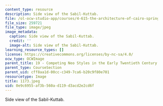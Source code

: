 ```yaml
---
content_type: resource
description: Side view of the Sabil-Kuttab.
file: /ol-ocw-studio-app/courses/4-615-the-architecture-of-cairo-spring-2002/0e9c6955af3b560ad119d3acd2e2cd6f_1173.jpeg
file_size: 259721
file_type: image/jpeg
image_metadata:
  caption: Side view of the Sabil-Kuttab.
  credit: ''
  image-alt: Side view of the Sabil-Kuttab.
learning_resource_types: []
license: https://creativecommons.org/licenses/by-nc-sa/4.0/
ocw_type: OCWImage
parent_title: 19 - Competing Neo Styles in the Early Twentieth Century
parent_type: CourseSection
parent_uid: cff8aa1d-00cc-c349-7ca6-b20c9f80e701
resourcetype: Image
title: 1173.jpeg
uid: 0e9c6955-af3b-560a-d119-d3acd2e2cd6f
---
```

Side view of the Sabil-Kuttab.